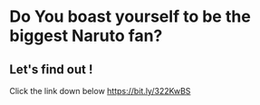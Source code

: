 # Do You boast yourself to be the biggest Naruto fan?

## Let's find out !
Click the link down below
https://bit.ly/322KwBS
